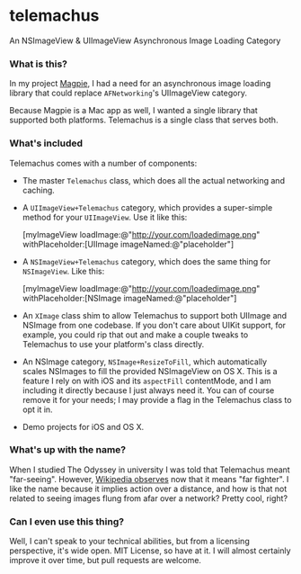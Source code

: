 # telemachus
An NSImageView &amp; UIImageView Asynchronous Image Loading Category

### What is this?
In my project [Magpie](http://magpievideo.com), I had a need for an asynchronous image loading library that could replace `AFNetworking`'s UIImageView category.

Because Magpie is a Mac app as well, I wanted a single library that supported both platforms. Telemachus is a single class that serves both.

### What's included
Telemachus comes with a number of components:
* The master `Telemachus` class, which does all the actual networking and caching.
* A `UIImageView+Telemachus` category, which provides a super-simple method for your `UIImageView`. Use it like this:

    [myImageView loadImage:@"http://your.com/loadedimage.png" withPlaceholder:[UIImage imageNamed:@"placeholder"]

* A `NSImageView+Telemachus` category, which does the same thing for `NSImageView`. Like this:

    [myImageView loadImage:@"http://your.com/loadedimage.png" withPlaceholder:[NSImage imageNamed:@"placeholder"]

* An `XImage` class shim to allow Telemachus to support both UIImage and NSImage from one codebase. If you don't care about UIKit support, for example, you could rip that out and make a couple tweaks to Telemachus to use your platform's class directly.

* An NSImage category, `NSImage+ResizeToFill`, which automatically scales NSImages to fill the provided NSImageView on OS X. This is a feature I rely on with iOS and its `aspectFill` contentMode, and I am including it directly because I just always need it. You can of course remove it for your needs; I may provide a flag in the Telemachus class to opt it in.

* Demo projects for iOS and OS X.

### What's up with the name?
When I studied The Odyssey in university I was told that Telemachus meant "far-seeing". However, [Wikipedia observes](https://en.wikipedia.org/wiki/Telemachus) now that it means "far fighter". I like the name because it implies action over a distance, and how is that not related to seeing images flung from afar over a network? Pretty cool, right?

### Can I even use this thing?
Well, I can't speak to your technical abilities, but from a licensing perspective, it's wide open. MIT License, so have at it. I will almost certainly improve it over time, but pull requests are welcome.
